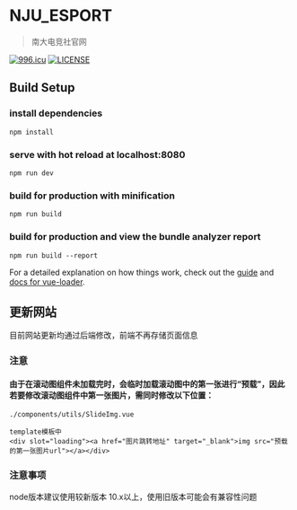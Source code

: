 # NJU_ESPORT

> 南大电竞社官网

[![996.icu](https://img.shields.io/badge/link-996.icu-red.svg)](https://996.icu)
[![LICENSE](https://img.shields.io/badge/license-Anti%20996-blue.svg)](https://github.com/996icu/996.ICU/blob/master/LICENSE)

## Build Setup


### install dependencies
```
npm install
```
### serve with hot reload at localhost:8080
```
npm run dev
```
### build for production with minification
```
npm run build
```
### build for production and view the bundle analyzer report
```
npm run build --report
```

For a detailed explanation on how things work, check out the [guide](http://vuejs-templates.github.io/webpack/) and [docs for vue-loader](http://vuejs.github.io/vue-loader).

## 更新网站

目前网站更新均通过后端修改，前端不再存储页面信息

### 注意
#### 由于在滚动图组件未加载完时，会临时加载滚动图中的第一张进行“预载”，因此若要修改滚动图组件中第一张图片，需同时修改以下位置：
```
./components/utils/SlideImg.vue

template模板中
<div slot="loading"><a href="图片跳转地址" target="_blank">img src="预载的第一张图片url"></a></div>
```
### 注意事项
node版本建议使用较新版本 10.x以上，使用旧版本可能会有兼容性问题
